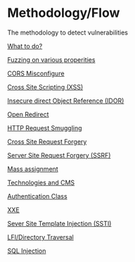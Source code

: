 # Methodology/Flow

The methodology to detect vulnerabilities

[What to do?](Methodology%20Flow%20a8f7cae11f364725b8148b9d7c6370dd/What%20to%20do%200d31618c252b449db45551c64c043f29.md)

[Fuzzing on various properities](Methodology%20Flow%20a8f7cae11f364725b8148b9d7c6370dd/Fuzzing%20on%20various%20properities%20a9d9a56aa5a3478cb908e1b09795afd7.md)

[CORS Misconfigure](Methodology%20Flow%20a8f7cae11f364725b8148b9d7c6370dd/CORS%20Misconfigure%202dcf8f413526497f80970e8dca479d6d.md)

[Cross Site Scripting (XSS)](Methodology%20Flow%20a8f7cae11f364725b8148b9d7c6370dd/Cross%20Site%20Scripting%20(XSS)%2075c293fbe651427cafa6c25431d31eb9.md)

[Insecure direct Object Reference (IDOR)](Methodology%20Flow%20a8f7cae11f364725b8148b9d7c6370dd/Insecure%20direct%20Object%20Reference%20(IDOR)%2037f7e1167b1c455baeb97c9bf4521013.md)

[Open Redirect](Methodology%20Flow%20a8f7cae11f364725b8148b9d7c6370dd/Open%20Redirect%20142af0cea33648349cd385440b6ceb1a.md)

[HTTP Request Smuggling](Methodology%20Flow%20a8f7cae11f364725b8148b9d7c6370dd/HTTP%20Request%20Smuggling%2017f89c304e244564b55fe8dd3f688579.md)

[Cross Site Request Forgery](Methodology%20Flow%20a8f7cae11f364725b8148b9d7c6370dd/Cross%20Site%20Request%20Forgery%206308b1a1d8ae46fb9f3db899abb5945a.md)

[Server Site Request Forgery (SSRF)](Methodology%20Flow%20a8f7cae11f364725b8148b9d7c6370dd/Server%20Site%20Request%20Forgery%20(SSRF)%20ff53dcd4094c4292bb14d4c3b9adb4d3.md)

[Mass assignment ](Methodology%20Flow%20a8f7cae11f364725b8148b9d7c6370dd/Mass%20assignment%206daa87ecd6ca4e7e9b091b41a6eaa790.md)

[Technologies and CMS](Methodology%20Flow%20a8f7cae11f364725b8148b9d7c6370dd/Technologies%20and%20CMS%209a41b6013182420fb8e67eedb2b0ea3c.md)

[Authentication Class](Methodology%20Flow%20a8f7cae11f364725b8148b9d7c6370dd/Authentication%20Class%2061cfb060d4ff44e0826e88c0a22249af.md)

[XXE](Methodology%20Flow%20a8f7cae11f364725b8148b9d7c6370dd/XXE%20f450e9862462433cb2bdf26f5d81b124.md)

[Sever Site Template Injection (SSTI)](Methodology%20Flow%20a8f7cae11f364725b8148b9d7c6370dd/Sever%20Site%20Template%20Injection%20(SSTI)%20df1a89a9c62b44229636e0158588bf50.md)

[LFI/Directory Traversal](Methodology%20Flow%20a8f7cae11f364725b8148b9d7c6370dd/LFI%20Directory%20Traversal%2033809602b9d4412c9e16f0cc18cefa29.md)

[SQL Injection](Methodology%20Flow%20a8f7cae11f364725b8148b9d7c6370dd/SQL%20Injection%205817237016c5417e9418d07b5c55c434.md)